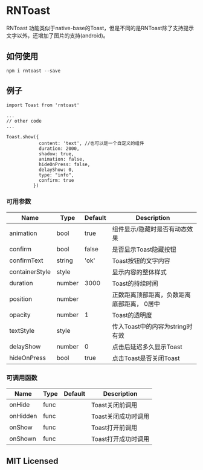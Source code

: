 # RNToast

RNToast 功能类似于native-base的Toast，但是不同的是RNToast除了支持提示文字以外，还增加了图片的支持(android)。



## 如何使用

`npm i rntoast --save`

## 例子

```
import Toast from 'rntoast'

...
// other code
...

Toast.show({
            content: 'text', //也可以是一个自定义的组件
            duration: 2000,
            shadow: true,
            animation: false,
            hideOnPress: false,
            delayShow: 0,
            type: "info",
            confirm: true
          })
```

### 可用参数
| Name | Type| Default | Description |
| --- | --- | --- | --- |
| animation | bool | true | 组件显示/隐藏时是否有动态效果 |
| confirm | bool | false | 是否显示Toast隐藏按钮 |
| confirmText | string | 'ok' | Toast按钮的文字内容 |
| containerStyle | style |  | 显示内容的整体样式 |
| duration | number | 3000 | Toast的持续时间 |
| position | number |  | 正数距离顶部距离，负数距离底部距离， 0居中 |
| opacity | number | 1 | Toast的透明度 |
| textStyle | style |  | 传入Toast中的内容为string时有效 |
| delayShow | number | 0 | 点击后延迟多久显示Toast |
| hideOnPress | bool | true | 点击Toast是否关闭Toast |


### 可调用函数

| Name | Type| Default | Description |
| --- | --- | --- | --- |
| onHide | func |  | Toast关闭前调用 |
| onHidden | func |  | Toast关闭成功时调用 |
| onShow | func |  | Toast打开前调用 |
| onShown | func |  | Toast打开成功时调用 |



## MIT Licensed
